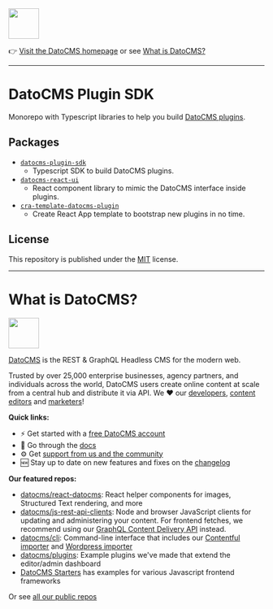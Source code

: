 <!--datocms-autoinclude-header start--><a href="https://www.datocms.com/"><img src="https://www.datocms.com/images/full_logo.svg" height="60"></a>

👉 [Visit the DatoCMS homepage](https://www.datocms.com) or see [What is DatoCMS?](#what-is-datocms)

---
<!--datocms-autoinclude-header end-->

# DatoCMS Plugin SDK

Monorepo with Typescript libraries to help you build [DatoCMS plugins](https://www.datocms.com/docs/plugin-sdk).

## Packages

- [`datocms-plugin-sdk`](https://github.com/datocms/plugins-sdk/tree/master/packages/sdk)
  - Typescript SDK to build DatoCMS plugins.
- [`datocms-react-ui`](https://github.com/datocms/plugins-sdk/tree/master/packages/react-ui)
  - React component library to mimic the DatoCMS interface inside plugins.
- [`cra-template-datocms-plugin`](https://github.com/datocms/plugins-sdk/tree/master/packages/cra-template)
  - Create React App template to bootstrap new plugins in no time.

## License

This repository is published under the [MIT](LICENSE.md) license.

<!--datocms-autoinclude-footer start-->
-----------------
# What is DatoCMS?
<a href="https://www.datocms.com/"><img src="https://www.datocms.com/images/full_logo.svg" height="60"></a>

[DatoCMS](https://www.datocms.com/) is the REST & GraphQL Headless CMS for the modern web.

Trusted by over 25,000 enterprise businesses, agency partners, and individuals across the world, DatoCMS users create online content at scale from a central hub and distribute it via API. We ❤️ our [developers](https://www.datocms.com/team/best-cms-for-developers), [content editors](https://www.datocms.com/team/content-creators) and [marketers](https://www.datocms.com/team/cms-digital-marketing)!

**Quick links:**

- ⚡️ Get started with a [free DatoCMS account](https://dashboard.datocms.com/signup)
- 🔖 Go through the [docs](https://www.datocms.com/docs)
- ⚙️ Get [support from us and the community](https://community.datocms.com/)
- 🆕 Stay up to date on new features and fixes on the [changelog](https://www.datocms.com/product-updates)

**Our featured repos:**
- [datocms/react-datocms](https://github.com/datocms/react-datocms): React helper components for images, Structured Text rendering, and more
- [datocms/js-rest-api-clients](https://github.com/datocms/js-rest-api-clients): Node and browser JavaScript clients for updating and administering your content. For frontend fetches, we recommend using our [GraphQL Content Delivery API](https://www.datocms.com/docs/content-delivery-api) instead.
- [datocms/cli](https://github.com/datocms/cli): Command-line interface that includes our [Contentful importer](https://github.com/datocms/cli/tree/main/packages/cli-plugin-contentful) and [Wordpress importer](https://github.com/datocms/cli/tree/main/packages/cli-plugin-wordpress)
- [datocms/plugins](https://github.com/datocms/plugins): Example plugins we've made that extend the editor/admin dashboard
- [DatoCMS Starters](https://www.datocms.com/marketplace/starters) has examples for various Javascript frontend frameworks

Or see [all our public repos](https://github.com/orgs/datocms/repositories?q=&type=public&language=&sort=stargazers)
<!--datocms-autoinclude-footer end-->
